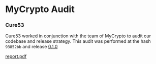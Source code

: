# MyCrypto Audit

### Cure53
Cure53 worked in conjunction with the team of MyCrypto to audit our codebase and release strategy.
This audit was performed at the hash `93852bb` and release [0.1.0](https://github.com/MyCryptoHQ/MyCrypto/releases/tag/0.1.0)

[report.pdf](https://github.com/MyCryptoHQ/MyCrypto/files/1782316/MEW-01-report.pdf)